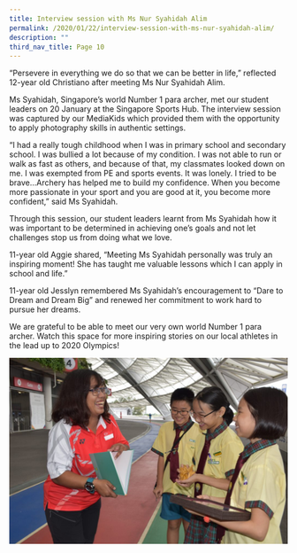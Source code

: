 ```yaml
---
title: Interview session with Ms Nur Syahidah Alim
permalink: /2020/01/22/interview-session-with-ms-nur-syahidah-alim/
description: ""
third_nav_title: Page 10
---
```

<p>&ldquo;Persevere in everything we do so that we can be better in life,&rdquo; reflected 12-year old Christiano after meeting Ms Nur Syahidah Alim.</p>
<p>Ms Syahidah, Singapore&rsquo;s world Number 1 para archer, met our student leaders on 20 January at the Singapore Sports Hub. The interview session was captured by our MediaKids which provided them with the opportunity to apply photography skills in authentic settings.</p>
<p>&ldquo;I had a really tough childhood when I was in primary school and secondary school. I was bullied a lot because of my condition. I was not able to run or walk as fast as others, and because of that, my classmates looked down on me. I was exempted from PE and sports events. It was lonely. I tried to be brave&hellip;Archery has helped me to build my confidence. When you become more passionate in your sport and you are good at it, you become more confident,&rdquo; said Ms Syahidah.</p>
<p>Through this session, our student leaders learnt from Ms Syahidah how it was important to be determined in achieving one&rsquo;s goals and not let challenges stop us from doing what we love.</p>
<p>11-year old Aggie shared, &ldquo;Meeting Ms Syahidah personally was truly an inspiring moment! She has taught me valuable lessons which I can apply in school and life.&rdquo;</p>
<p>11-year old Jesslyn remembered Ms Syahidah&rsquo;s encouragement to &ldquo;Dare to Dream and Dream Big&rdquo; and renewed her commitment to work hard to pursue her dreams.</p>
<p>We are grateful to be able to meet our very own world Number 1 para archer. Watch this space for more inspiring stories on our local athletes in the lead up to 2020 Olympics!</p>
<img src="/images/DSC_0064-1024x683.jpg">
